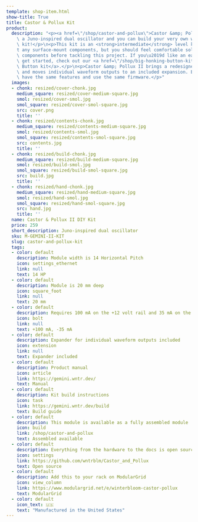 ```yaml
---
template: shop-item.html
show-title: True
title: Castor & Pollux Kit
product:
  description: "<p><a href=\"/shop/castor-and-pollux\">Castor &amp; Pollux</a> is\
    \ a Juno-inspired dual oscillator and you can build your very own with this DIY\
    \ kit!</p>\n<p>This kit is an <strong>intermediate</strong> level kit. There aren\u2019\
    t any surface-mount components, but you should feel comfortable soldering through-hole\
    \ components before tackling this project. If you\u2019d like an easier kit to\
    \ get started, check out our <a href=\"/shop/big-honking-button-kit\">Big Honking\
    \ Button kit</a>.</p>\n<p>Castor &amp; Pollux II brings a redesigned interface\
    \ and moves individual waveform outputs to an included expansion. Both versions\
    \ have the same features and use the same firmware.</p>"
  images:
  - chonk: resized/cover-chonk.jpg
    medium_square: resized/cover-medium-square.jpg
    smol: resized/cover-smol.jpg
    smol_square: resized/cover-smol-square.jpg
    src: cover.png
    title: ''
  - chonk: resized/contents-chonk.jpg
    medium_square: resized/contents-medium-square.jpg
    smol: resized/contents-smol.jpg
    smol_square: resized/contents-smol-square.jpg
    src: contents.jpg
    title: ''
  - chonk: resized/build-chonk.jpg
    medium_square: resized/build-medium-square.jpg
    smol: resized/build-smol.jpg
    smol_square: resized/build-smol-square.jpg
    src: build.jpg
    title: ''
  - chonk: resized/hand-chonk.jpg
    medium_square: resized/hand-medium-square.jpg
    smol: resized/hand-smol.jpg
    smol_square: resized/hand-smol-square.jpg
    src: hand.jpg
    title: ''
  name: Castor & Pollux II DIY Kit
  price: 259
  short_description: Juno-inspired dual oscillator
  sku: M-GEMINI-II-KIT
  slug: castor-and-pollux-kit
  tags:
  - color: default
    description: Module width is 14 Horizontal Pitch
    icon: settings_ethernet
    link: null
    text: 14 HP
  - color: default
    description: Module is 20 mm deep
    icon: square_foot
    link: null
    text: 20 mm
  - color: default
    description: Requires 100 mA on the +12 volt rail and 35 mA on the -12 volt rail
    icon: bolt
    link: null
    text: +100 mA, -35 mA
  - color: default
    description: Expander for individual waveform outputs included
    icon: extension
    link: null
    text: Expander included
  - color: default
    description: Product manual
    icon: article
    link: https://gemini.wntr.dev/
    text: Manual
  - color: default
    description: Kit build instructions
    icon: task
    link: https://gemini.wntr.dev/build
    text: Build guide
  - color: default
    description: This module is available as a fully assembled module
    icon: build
    link: /shop/castor-and-pollux
    text: Assembled available
  - color: default
    description: Everything from the hardware to the docs is open source
    icon: settings
    link: https://github.com/wntrblm/Castor_and_Pollux
    text: Open source
  - color: default
    description: Add this to your rack on ModularGrid
    icon: view_column
    link: https://www.modulargrid.net/e/winterbloom-castor-pollux
    text: ModularGrid
  - color: default
    icon_text: 🇺🇸
    text: "Manufactured in the United States"
---
```

